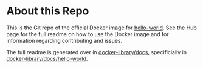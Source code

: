# About this Repo

This is the Git repo of the official Docker image for [hello-world](https://registry.hub.docker.com/_/hello-world/). See the
Hub page for the full readme on how to use the Docker image and for information
regarding contributing and issues.

The full readme is generated over in [docker-library/docs](https://github.com/docker-library/docs),
specificially in [docker-library/docs/hello-world](https://github.com/docker-library/docs/tree/master/hello-world).

